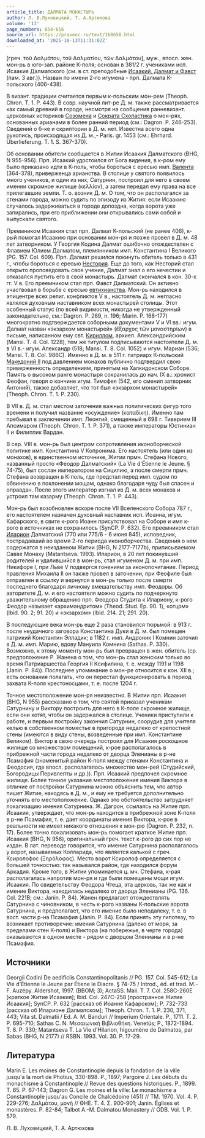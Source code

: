 ```yaml
---
article_title: ДАЛМАТА МОНАСТЫРЬ
author: Л. В.Луховицкий, Т. А.Артюхова
volume: '13'
page_numbers: 654-656
source_url: https://pravenc.ru/text/168658.html
downloaded_at: '2025-10-13T11:31:02Z'
---
```


[греч. τοῦ Δαλμάτου, τοῦ Δαλματίου, τῶν Δαλμάτου], муж., впосл. жен. мон-рь в юго-зап. районе К-поля; основан в 381/2 г. учениками исп. Исаакия Далматского (см. в ст. преподобные [Исаакий, Далмат и Фавст](<https://pravenc.ru/text/Исаакий  Далмат и Фавст.html>) (пам. 3 авг.)). Назван по имени 2-го игумена - прп. Далмата К-польского (406-438).

В визант. традиции считается первым к-польским мон-рем (Theoph. Chron. T. 1. P. 443). В совр. научной лит-ре Д. м. также рассматривается как самый древний в городе, несмотря на сообщения ранневизант. церковных историков [Созомена](https://pravenc.ru/text/Созомен.html) и [Сократа Схоластика](<https://pravenc.ru/text/Сократ Схоластик.html>) о мон-рях, основанных арианами в более ранний период (см.: Dagron. Р. 246-253). Сведений о б-ке и скриптории в Д. м. нет. Известна всего одна рукопись, происходящая из Д. м.,- Paris. gr. 1453 (см.: Ehrhard. Überlieferung. T. 1. S. 367-370).

Об основании обители сообщается в Житии Исаакия Далматского (BHG, N 955-956). Прп. Исаакий удостоился от Бога видения, в к-ром ему было приказано идти в К-поль, чтобы бороться с ересью имп. [Валента](https://pravenc.ru/text/Валент.html) (364-378), приверженца арианства. В столице у святого появилось много учеников, и один из них, Сатурнин, построил для него в своем имении скромное жилище (κελλίον), а затем передал ему права на все прилегавшие земли. Т. о. возник Д. м. О том, что он располагался за стенами города, можно судить по эпизоду из Жития: если Исаакию случалось задерживаться в городе допоздна, когда ворота уже запирались, при его приближении они открывались сами собой и выпускали святого.

Преемником Исаакия стал прп. Далмат К-польский (не ранее 406), к-рый помогал Исаакию при основании мон-ря и позже провел в Д. м. 48 лет затворником. У Георгия Кодина Далмат ошибочно отождествлен с Флавием Юлием Далматом, племянником имп. Константина I Великого (PG. 157. Col. 609). Прп. Далмат решился покинуть обитель только в 431 г., чтобы бороться с ересью [Нестория](https://pravenc.ru/text/Несторий.html). Еще до того, как Несторий стал открыто проповедовать свое учение, Далмат знал о его нечестии и отказался пустить его в свой монастырь. Далмат скончался в кон. 30-х гг. V в. Его преемником стал прп. Фавст Далматский. Он активно участвовал в борьбе с ересью [евтихианства](https://pravenc.ru/text/евтихианство.html). Мон-рь находился в эпицентре всех религ. конфликтов V в., настоятель Д. м. негласно являлся духовным наставником всех монастырей столицы. Этот особенный статус (по всей видимости, никогда не утвержденный законодательно, см.: Dagron. P. 269, n. 196; Marin. P. 168-177) многократно подтверждается соборными документами V и VI вв.: игум. Далмат назван «экзархом монастырей» (ἔξαρχος τῶν μοναστηρίων) в письме, написанном ему свт. [Кириллом](https://pravenc.ru/text/Кирилл.html), архиеп. Александрийским (Mansi. T. 4. Col. 1228), тем же титулом подписываются настоятели Д. м. в VI в.- игум. Александр (518; Mansi. T. 8. Col. 1052) и игум. Мариан (536; Mansi. T. 8. Col. 986С). Именно в Д. м. в 511 г. патриарх К-польский [Македоний II](<https://pravenc.ru/text/Македоний II.html>) под давлением монахов публично подтвердил свою приверженность определениям, принятым на Халкидонском Соборе. Память о высоком ранге монастыря сохранилась до нач. IX в.: хронист Феофан, говоря о кончине игум. Тимофея (542, его сменил затворник Антоний), также добавляет, что тот был «экзархом монастырей» (Theoph. Chron. T. 1. P. 230).

В VII в. Д. м. стал местом заточения важных политических фигур того времени и получил название «осуждение» (καταδίκη). Именно там пребывал в заключении имп. Леонтий, смещенный в 698 г. Тиверием III Апсимаром (Theoph. Chron. T. 1. P. 371), а также императоры Юстиниан II и Филиппик Вардан.

В сер. VIII в. мон-рь был центром сопротивления иконоборческой политике имп. Константина V Копронима. Его настоятель (или один из монахов), в единственном источнике, Житии прмч. Стефана Нового, названный просто «Феодор Далматский» (La Vie d'Étienne le Jeune. § 74-75), был сослан императором на Сицилию, а после смерти прмч. Стефана возвращен в К-поль, где предстал перед имп. судом по обвинению в поклонении мощам, однако благодаря чуду был спасен и оправдан. После этого император изгнал из Д. м. всех монахов и устроил там казарму (Theoph. Chron. T. 1. P. 443).

Мон-рь был возобновлен вскоре после VII Вселенского Собора 787 г., его настоятелем назначен духовный наставник исп. Иоанна, игум. Кафарского, в свите к-рого Иоанн присутствовал на Соборе и имя к-рого в источниках не сохранилось (SynCP. P. 632). Его преемником стал [Иларион](https://pravenc.ru/text/Иларион.html) Далматский (770 или 775/6 - 6 июня 845), исповедник, пострадавший во время 2-го периода иконоборчества. Сведения о нем содержатся в неизданном Житии (BHG, N 2177-7177b), приписываемом Савве Монаху (Matantseva. 1993). Иларион, в 20 лет покинувший родителей и удалившийся в мон-рь, стал игуменом Д. м. при имп. Никифоре I, при Льве V подвергся гонениям за иконопочитание. Период правления Михаила II он также провел в заточении, при Феофиле был отправлен в ссылку и вернулся в мон-рь только после смерти последнего благодаря личному вмешательству имп. Феодоры. Об авторитете Д. м. и его настоятеля можно судить по подчеркнуто уважительному обращению прп. Феодора Студита к Илариону, к-рого Феодор называет «архимандритом» (Theod. Stud. Ep. 90. 1), «отцом» (Ibid. 90. 2; 91. 20) и «экзархом» (Ibid. 214. 21; 291. 20).

В последующие века мон-рь еще 2 раза становился тюрьмой: в 913 г. после неудачного заговора Константина Дуки в Д. м. был помещен патрикий Константин Элладик; в 1182 г. имп. Андроник I Комнин заточил в Д. м. имп. Марию, вдову Мануила Комнина (Sathas. P. 330). Возможно, к этому моменту мон-рь был превращен в жен. обитель (ср. предположение Р. Жанена о том, что мон-рь стал женским только во время Патриаршества Георгия II Ксифилина, т. е. между 1191 и 1198 (Janin. P. 84)). Последнее упоминание о мон-ре относится к кон. XII в.; есть основания полагать, что он перестал функционировать в период захвата К-поля крестоносцами, т. е. после 1204 г.

Точное местоположение мон-ря неизвестно. В Житии прп. Исаакия (BHG, N 955) рассказано о том, что святой приказал ученикам Сатурнину и Виктору построить для него в К-поле скромное жилище, если они хотят, чтобы он задержался в столице. Ученики приступили к работе, и первым постройку закончил Сатурнин, соорудив для учителя келью в собственном поместье в пригороде недалеко от крепостной стены (имеются в виду стены, возведенные при имп. Константине Великом). Виктор в свою очередь построил для Исаакия роскошное жилище со множеством помещений, к-рое располагалось в прибрежной части города недалеко от дворца Эленианы в р-не Псамафия (знаменитый район К-поля между стенами Константина и Феодосия, где впосл. располагалось множество мон-рей (Студийский, Богородицы Перивлепты и др.)). Прп. Исаакий предпочел скромное жилище. Более точное указание местоположения имения Виктора в отличие от постройки Сатурнина можно объяснить тем, что автор пишет Житие, находясь в Д. м., и ему не требуется дополнительно уточнять его местоположение. Однако это обстоятельство затрудняет локализацию имения Сатурнина. Ж. Дагрон, ссылаясь на Житие прп. Исаакия, утверждает, что мон-рь находится в прибрежной зоне К-поля в р-не Псамафия, т. е. дает координаты имения Виктора, к-рое в реальности не имеет никакого отношения к мон-рю (Dagron. P. 232, n. 17). Более точно локализовать мон-рь помогает краткое Житие прп. Исаакия (BHG, N 956), оригинальный греч. текст к-рого до сих пор не издан. В лат. переводе говорится, что имение Сатурнина располагалось у ворот, называемых Колларида, что является калькой с греч. Ксиролофос (Ξηρόλοφος). Место ворот Ксиролоф определяется с большей точностью: так назывался район, где находился форум Аркадия. Кроме того, в Житии упоминается ц. мч. Стефана, к-рая располагалась напротив мон-ря и где были помещены мощи игум. Исаакия. По свидетельству Феодора Чтеца, эта церковь, так же как и имение Виктора, находилась недалеко от дворца Эленианы (PG. 136. Col. 221B; см.: Janin. P. 84). Жанен предлагает отождествлять Сатурнина с чиновником, в честь к-рого названы К-польские ворота Сатурнина, и предполагает, что его имение было неподалеку, т. е. в вост. части р-на Псамафия (Janin. P. 84). Если принять эту гипотезу, то возникает противоречие: имения Сатурнина (далеко от моря, за пределами стен К-поля) и Виктора (на побережье, в черте города) оказываются в одном месте - рядом с дворцом Эленианы и в р-не Псамафия.

## Источники

Georgii Codini De aedificiis Constantinopolitanis // PG. 157. Col. 545-612; La Vie d'Étienne le Jeune par Étiene le Diacre. § 74-75 / Introd., éd. et trad. M.-F. Auzépy. Aldershot, 1997. (BBOM; 3); ActaSS. Maii. T. 7. Col. 258C-260E [краткое Житие Исаакия]; Ibid. Col. 247C-258 [пространное Житие Исаакия]; SynCP. P. 632 [рассказ об Иоанне Кафарском]; P. 732-733 [рассказ об Иларионе Далматском]; Theoph. Chron. T. 1. P. 230, 371, 443; Vita st. Dalmatii / Ed. A. M. Banduri // Imperium Orientale. P., 1711. T. 2. P. 695-710; Sathas C. N. Μεσαιωνικὴ Βιβλιοθήκη. Venetüs; P., 1872-1894. T. 8. P. 330; Matantseva T. La Vie d'Hilarion, higoumène de Dalmatos, par Sabas (BHG, N 2177) // RSBN. 1993. Vol. 30. P. 17-29.

## Литература

Marin E. Les moines de Constantinople depuis la fondation de la ville jusqu'a la mort de Photius, 330-898. P., 1897; Pargoire J. Les débuts du monachisme à Constantinople // Revue des questions historiques. P., 1899. T. 65. P. 67-143; Dagron G. Les moines et la ville: Le monachisme а Constantinople jusqu'au Concile de Chalcédoine (451) // TM. 1970. Vol. 4. P. 229-276; Δαλμάτου, μονή // ΘΗΕ. Τ. 4. Σ. 900-901; Janin. Églises et monastères. P. 82-84; Talbot A.-M. Dalmatou Monastery // ODB. Vol. 1. P. 579.

Л. В.  Луховицкий,   Т. А.  Артюхова
